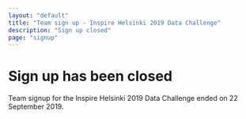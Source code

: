 ```yaml
---
layout: "default"
title: "Team sign up - Inspire Helsinki 2019 Data Challenge"
description: "Sign up closed"
page: "signup"
---
```

# Sign up has been closed

Team signup for the Inspire Helsinki 2019 Data Challenge ended on 22 September 2019.
